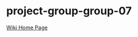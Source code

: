# project-group-group-07
<a href = "https://github.com/McGill-ECSE321-Winter2022/project-group-group-07/wiki">Wiki Home Page</a>
